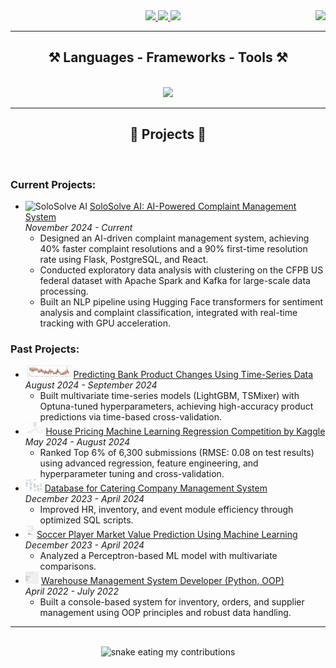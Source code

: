 <div align="center"> 
    <img align="right" src="https://visitor-badge.laobi.icu/badge?page_id=shovalbenjer.shovalbenjer" />
</div>
 
<div align="center"> 
  <a href="mailto:Shovalb9@gmail.com">
    <img src="https://img.shields.io/badge/Gmail-333333?style=for-the-badge&logo=gmail&logoColor=red" />
  </a>
  <a href="https://linkedin.com/in/shoval-benjer-712894b9" target="_blank">
    <img src="https://img.shields.io/badge/LinkedIn-0077B5?style=for-the-badge&logo=linkedin&logoColor=white" target="_blank" />
  </a>
  <a href="https://github.com/ShovalBenjer?tab=repositories" target="_blank">
     <img src="https://img.shields.io/badge/Portfolio-FF5722?style=for-the-badge&logo=todoist&logoColor=white" target="_blank" /> <!-- sqlite, safari, google-chrome are other good icon options -->
  </a>
</div>

<hr/>
<h2 align="center">⚒️ Languages - Frameworks - Tools ⚒️</h2>
<br/>
<div align="center">
<img src="https://skillicons.dev/icons?i=python,mysql,mongodb,fastapi,docker,tailwind,postgres,kafka,html,css,nodejs,react,ts,tensorflow,pytorch" />
<br/>
<hr/>

<h2 align="center">🚀 Projects 🚀</h2>
<br/>
<div align="left">
  <h3>Current Projects:</h3>
  <ul>
    <li>
      <img src="solosolve%20in%20a%20nutshell.gif" height="20" alt="SoloSolve AI"> 
      <a href="https://github.com/solosolve-ai/solosolve-ai">SoloSolve AI: AI-Powered Complaint Management System</a>
      <br/>
      <em>November 2024 - Current</em>
      <ul>
        <li>Designed an AI-driven complaint management system, achieving 40% faster complaint resolutions and a 90% first-time resolution rate using Flask, PostgreSQL, and React.</li>
        <li>Conducted exploratory data analysis with clustering on the CFPB US federal dataset with Apache Spark and Kafka for large-scale data processing.</li>
        <li>Built an NLP pipeline using Hugging Face transformers for sentiment analysis and complaint classification, integrated with real-time tracking with GPU acceleration.</li>
      </ul>
    </li>
  </ul>

  <h3>Past Projects:</h3>
  <ul>
    <li>
      <img src="BANKING.png" height="20" alt="Bank Product Changes">
      <a href="https://github.com/ShovalBenjer/Bank-Change-Prediction">Predicting Bank Product Changes Using Time-Series Data</a>
      <br/>
      <em>August 2024 - September 2024</em>
      <ul>
        <li>Built multivariate time-series models (LightGBM, TSMixer) with Optuna-tuned hyperparameters, achieving high-accuracy product predictions via time-based cross-validation.</li>
      </ul>
    </li>
    <li>
      <img src="HOUSING.png" height="20" alt="Kaggle House Pricing">
      <a href="https://github.com/ShovalBenjer/Housing_Price_Prediction_Advanced_Regresson_Kaggle">House Pricing Machine Learning Regression Competition by Kaggle</a>
      <br/>
      <em>May 2024 - August 2024</em>
      <ul>
        <li>Ranked Top 6% of 6,300 submissions (RMSE: 0.08 on test results) using advanced regression, feature engineering, and hyperparameter tuning and cross-validation.</li>
      </ul>
    </li>
    <li>
      <img src="DATABASE.jpg" height="20" alt="Catering Company Database">
      <a href="https://github.com/ShovalBenjer/Catering_Company_Management_System">Database for Catering Company Management System</a>
      <br/>
      <em>December 2023 - April 2024</em>
      <ul>
        <li>Improved HR, inventory, and event module efficiency through optimized SQL scripts.</li>
      </ul>
    </li>
    <li>
      <img src="AI.png" height="20" alt="Soccer Market Prediction">
      <a href="https://github.com/ShovalBenjer/CS_188-Introduction-to-Artificial-Intelligence-Final_Project">Soccer Player Market Value Prediction Using Machine Learning</a>
      <br/>
      <em>December 2023 - April 2024</em>
      <ul>
        <li>Analyzed a Perceptron-based ML model with multivariate comparisons.</li>
      </ul>
    </li>
    <li>
      <img src="GUI.png" height="20" alt="Warehouse Management">
      <a href="https://github.com/ShovalBenjer/Manage-Warehouse-OOP-Python">Warehouse Management System Developer (Python, OOP)</a>
      <br/>
      <em>April 2022 - July 2022</em>
      <ul>
        <li>Built a console-based system for inventory, orders, and supplier management using OOP principles and robust data handling.</li>
      </ul>
    </li>
  </ul>
</div>

<hr/>
<div align="center">
  <br>
  <img alt="snake eating my contributions" src="https://raw.githubusercontent.com/shovalbenjer/shovalbenjer/output/github-contribution-grid-snake.svg" />
  <br/><br/><br/>
</div>

<br/>

